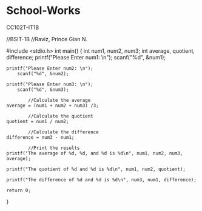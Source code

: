 # School-Works
CC102T-IT1B

//BSIT-1B
//Raviz, Prince Gian N.

#include <stdio.h>
int main()
{
    int num1, num2, num3;
    int average, quotient, difference;
    printf("Please Enter num1: \n");
        scanf("%d", &num1);
    
    printf("Please Enter num2: \n");
        scanf("%d", &num2);
    
    printf("Please Enter num3: \n");
        scanf("%d", &num3);
        
            //Calculate the average
    average = (num1 + num2 + num3) /3;
    
            //Calculate the quotient
    quotient = num1 / num2;
    
            //Calculate the difference
    difference = num3 - num1;
    
            //Print the results
    printf("The average of %d, %d, and %d is %d\n", num1, num2, num3, average);
    
    printf("The quotient of %d and %d is %d\n", num1, num2, quotient);
    
    printf("The difference of %d and %d is %d\n", num3, num1, difference);

    return 0;
}
